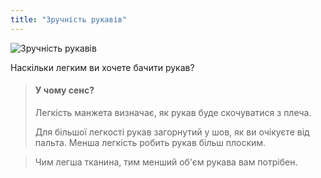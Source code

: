 ```yaml
---
title: "Зручність рукавів"
---
```


![Зручність рукавів](./sleevecapease.svg)

Наскільки легким ви хочете бачити рукав?

> #### У чому сенс?
> 
> Легкість манжета визначає, як рукав буде скочуватися з плеча.
> 
> Для більшої легкості рукав загорнутий у шов, як ви очікуєте від пальта. Менша легкість робить рукав більш плоским.

> Чим легша тканина, тим менший об'єм рукава вам потрібен.




